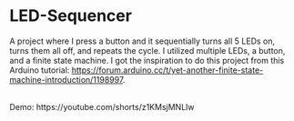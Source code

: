 # LED-Sequencer
A project where I press a button and it sequentially turns all 5 LEDs on, turns them all off, and repeats the cycle. I utilized multiple LEDs, a button, and a finite state machine. I got the inspiration to do this project from this Arduino tutorial: https://forum.arduino.cc/t/yet-another-finite-state-machine-introduction/1198997.

<br/>
Demo: https://youtube.com/shorts/z1KMsjMNLlw
